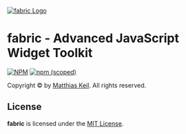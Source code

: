 [![fabric Logo](http://rm-keil.de/resources/fabric/fabric_label_transparent.png)](https://github.com/keil/fabric)

# fabric - Advanced JavaScript Widget Toolkit

[![NPM](https://img.shields.io/npm/l/@keil/fabric)](./LICENSE.md)
[![npm (scoped)](https://img.shields.io/npm/v/@keil/fabric)](https://www.npmjs.com/package/@keil/fabric)

Copyright © by [Matthias Keil](http://rm-keil.de). All rights reserved.

## License

**fabric** is licensed under the [MIT License](./LICENSE.md).
